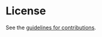 # License

See the
[guidelines for contributions](https://github.com/cose-wg/draft-ietf-cose-hpke/blob/main/CONTRIBUTING.md).
